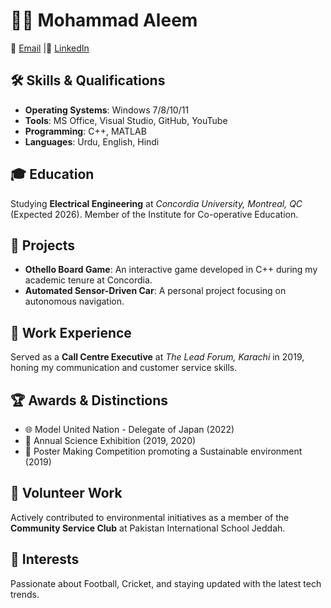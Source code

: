 # 👨‍💻 Mohammad Aleem

📧 [Email](mailto:momaraleem30@gmail.com) |🔗 [LinkedIn](https://www.linkedin.com/in/mohammad-omar-aleem)

## 🛠 Skills & Qualifications

- **Operating Systems**: Windows 7/8/10/11
- **Tools**: MS Office, Visual Studio, GitHub, YouTube
- **Programming**: C++, MATLAB
- **Languages**: Urdu, English, Hindi

## 🎓 Education

Studying **Electrical Engineering** at _Concordia University, Montreal, QC_ (Expected 2026). Member of the Institute for Co-operative Education.

## 🚀 Projects

- **Othello Board Game**: An interactive game developed in C++ during my academic tenure at Concordia.
- **Automated Sensor-Driven Car**: A personal project focusing on autonomous navigation.

## 💼 Work Experience

Served as a **Call Centre Executive** at _The Lead Forum, Karachi_ in 2019, honing my communication and customer service skills.

## 🏆 Awards & Distinctions

- 🌐 Model United Nation - Delegate of Japan (2022)
- 🔬 Annual Science Exhibition (2019, 2020)
- 🎨 Poster Making Competition promoting a Sustainable environment (2019)

## 🤝 Volunteer Work

Actively contributed to environmental initiatives as a member of the **Community Service Club** at Pakistan International School Jeddah.

## 🏏 Interests

Passionate about Football, Cricket, and staying updated with the latest tech trends.
